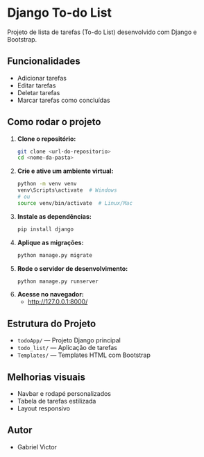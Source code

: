 # Django To-do List

Projeto de lista de tarefas (To-do List) desenvolvido com Django e Bootstrap.

## Funcionalidades
- Adicionar tarefas
- Editar tarefas
- Deletar tarefas
- Marcar tarefas como concluídas

## Como rodar o projeto

1. **Clone o repositório:**
   ```bash
   git clone <url-do-repositorio>
   cd <nome-da-pasta>
   ```
2. **Crie e ative um ambiente virtual:**
   ```bash
   python -m venv venv
   venv\Scripts\activate  # Windows
   # ou
   source venv/bin/activate  # Linux/Mac
   ```
3. **Instale as dependências:**
   ```bash
   pip install django
   ```
4. **Aplique as migrações:**
   ```bash
   python manage.py migrate
   ```
5. **Rode o servidor de desenvolvimento:**
   ```bash
   python manage.py runserver
   ```
6. **Acesse no navegador:**
   - http://127.0.0.1:8000/

## Estrutura do Projeto
- `todoApp/` — Projeto Django principal
- `todo_list/` — Aplicação de tarefas
- `Templates/` — Templates HTML com Bootstrap

## Melhorias visuais
- Navbar e rodapé personalizados
- Tabela de tarefas estilizada
- Layout responsivo

## Autor
- Gabriel Victor
